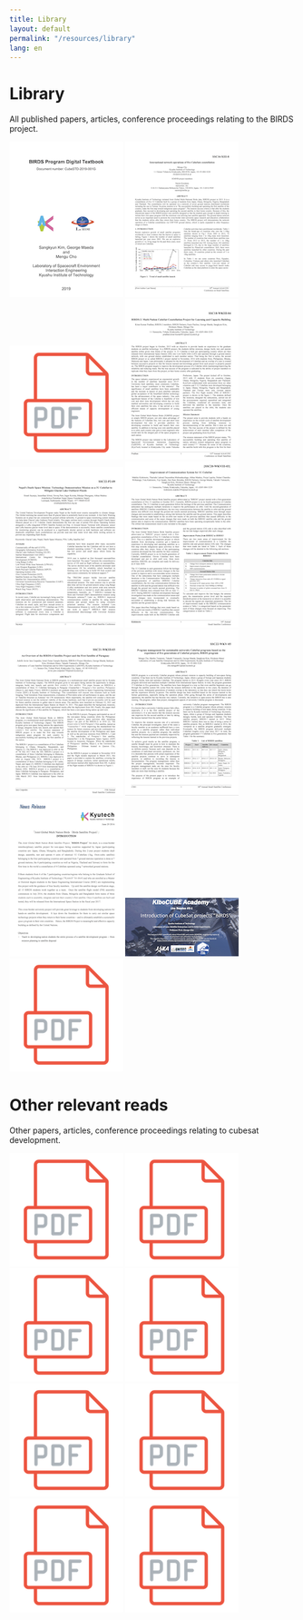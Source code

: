 ```yaml
---
title: Library
layout: default
permalink: "/resources/library"
lang: en
---
```


# Library

All published papers, articles, conference proceedings relating to the BIRDS project.

[![BIRDS Digital Textbook](/assets/images/cover-birds-textbook.png)](https://birds-project.com/mext/pdf/Digital_Textbook_G_2021JUL06.pdf "BIRDS Digital Textbook")
[![International Network Operations of Five CubeSats Constellation"](/assets/images/cover-ssc16-xiii-8.png)](https://digitalcommons.usu.edu/cgi/viewcontent.cgi?article=3422&context=smallsat "International Network Operations of Five CubeSats Constellation")
[![Preliminary Results of Joint Global Multi-Nation Birds CubeSat Constellation Mission](/assets/images/pdf-icon.png)](https://digitalcommons.usu.edu/smallsat/2017/all2017/19/ "Preliminary Results of Joint Global Multi-Nation Birds CubeSat Constellation Mission")
[![BIRDS-2: Multi-Nation Cubesat Constellation Project for Learning and Capacity Building](/assets/images/cover-ssc18-wkiii-04.png)](https://digitalcommons.usu.edu/cgi/viewcontent.cgi?article=4247&context=smallsat "BIRDS-2: Multi-Nation Cubesat Constellation Project for Learning and Capacity Building")
[![Nepal's Danfe Space Mission: Technology Demonstration Mission on a 3U CubeSat to Mitigate Glacial Lake Outburst Floods](/assets/images/cover-ssc22-p2-09.png)](https://digitalcommons.usu.edu/cgi/viewcontent.cgi?article=5431&context=smallsat "Nepal's Danfe Space Mission: Technology Demonstration Mission on a 3U CubeSat to Mitigate Glacial Lake Outburst Floods")
[![Improvement of Communication System for 1U CubeSat](/assets/images/cover-ssc20-wkviii-03.png)](https://digitalcommons.usu.edu/cgi/viewcontent.cgi?article=4654&context=smallsat "Improvement of Communication System for 1U CubeSat")
[![An Overview of the BIRDS-4 Satellite Project and the First Satellite of Paraguay](/assets/images/cover-ssc21-wkiii-03.png)](https://digitalcommons.usu.edu/cgi/viewcontent.cgi?article=5119&context=smallsat "An Overview of the BIRDS-4 Satellite Project and the First Satellite of Paraguay")
[![Program Management for Sustainable University CubeSat Programs Based on the Experience of Five Generations of CubeSat Projects, BIRDS Program](/assets/images/cover-ssc22-wkv-05.png)](https://digitalcommons.usu.edu/cgi/viewcontent.cgi?article=5233&context=smallsat "Program Management for Sustainable University CubeSat Programs Based on the Experience of Five Generations of CubeSat Projects, BIRDS Program")
[![Joint Global Multi Nation Birds News Release](/assets/images/cover-news-release.png)](https://www.kyutech.ac.jp/archives/029/201607/BIRDS_Press%20Conference_Ver.7_20160630_4sat.pdf "Joint Global Multi Nation Birds News Release")
[![KiboCUBE Academy BIRDS Introduction](/assets/images/cover-kibocube.png)](https://www.unoosa.org/documents/pdf/psa/access2space4all/KiboCUBE/AcademySeason2/Live_Session/Live_Session_3/KiboCUBE_Academy_2021_Online_3-1_cho.pdf "KiboCUBE Academy BIRDS Introduction")
[![BIRDS-X SATELLITE PROJECT “DRAGONFLY”.](/assets/images/pdf-icon.png)](https://iafastro.directory/iac/paper/id/76886/abstract-pdf/IAC-23,B4,9-GTS.5,5,x76886.brief.pdf?2023-03-30.13:53:31 "BIRDS-X SATELLITE PROJECT “DRAGONFLY”.")


# Other relevant reads

Other papers, articles, conference proceedings relating to cubesat development.

[![CubeSat Interface Standard Draft and Project Update](/assets/images/pdf-icon.png)](https://digitalcommons.usu.edu/cgi/viewcontent.cgi?article=4966&context=smallsat "CubeSat Interface Standard Draft and Project Update")
[![Testing of Micro/Nano Satellites and their On-orbit Performance](/assets/images/pdf-icon.png)](https://digitalcommons.usu.edu/cgi/viewcontent.cgi?article=2908&context=smallsat "Testing of Micro/Nano Satellites and their On-orbit Performance")
[![CubeSat Electrical Interface Standardization for Faster Delivery and More Mission Success](/assets/images/pdf-icon.png)](https://digitalcommons.usu.edu/cgi/viewcontent.cgi?article=4605&context=smallsat "CubeSat Electrical Interface Standardization for Faster Delivery and More Mission Success")
[![Programmable CubeSat Interface Board to Reduce Costs and Delivery Time](/assets/images/pdf-icon.png)](https://digitalcommons.usu.edu/cgi/viewcontent.cgi?article=4346&context=smallsat "Programmable CubeSat Interface Board to Reduce Costs and Delivery Time")
[![Lean Satellite Concept](/assets/images/pdf-icon.png)](https://digitalcommons.usu.edu/cgi/viewcontent.cgi?article=3509&context=smallsat "Lean Satellite Concept")
[![Overview of Nano-satellite Environmental Tests Standardization Project: Test Campaign and Standard Draft](/assets/images/pdf-icon.png)](https://digitalcommons.usu.edu/cgi/viewcontent.cgi?article=1068&context=smallsat "Overview of Nano-satellite Environmental Tests Standardization Project: Test Campaign and Standard Draft")
[![Statistical Analysis of Lessons Learned from University Satellite Projects in Japan](/assets/images/pdf-icon.png)](https://digitalcommons.usu.edu/cgi/viewcontent.cgi?article=5234&context=smallsat "Statistical Analysis of Lessons Learned from University Satellite Projects in Japan")
[![The Any% Method – Improving Space Access Through Improved Design, Build, and Test Methodologies](/assets/images/pdf-icon.png)](https://digitalcommons.usu.edu/cgi/viewcontent.cgi?article=5860&context=smallsat "The Any% Method – Improving Space Access Through Improved Design, Build, and Test Methodologies")


<!-- <figure>
<img src="/assets/images/pdf-icon.png" alt="CubeSat Interface Standard Draft and Project Update"/> 
<figcaption>CubeSat Interface Standard Draft and Project Update </figcaption> 
</figure> -->